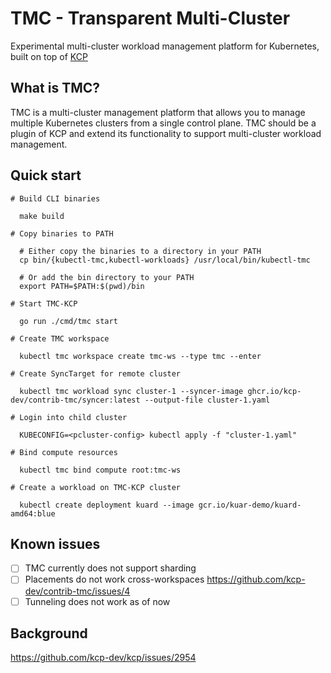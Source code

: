 # TMC - Transparent Multi-Cluster

Experimental multi-cluster workload management platform for Kubernetes, built on top of [KCP](https://github.com/kcp-dev/kcp)

## What is TMC?

TMC is a multi-cluster management platform that allows you to manage multiple Kubernetes clusters from a single control plane. TMC should be a plugin of KCP and extend its functionality to support multi-cluster workload management.

## Quick start

```
# Build CLI binaries

  make build

# Copy binaries to PATH

  # Either copy the binaries to a directory in your PATH
  cp bin/{kubectl-tmc,kubectl-workloads} /usr/local/bin/kubectl-tmc

  # Or add the bin directory to your PATH
  export PATH=$PATH:$(pwd)/bin

# Start TMC-KCP

  go run ./cmd/tmc start

# Create TMC workspace

  kubectl tmc workspace create tmc-ws --type tmc --enter

# Create SyncTarget for remote cluster

  kubectl tmc workload sync cluster-1 --syncer-image ghcr.io/kcp-dev/contrib-tmc/syncer:latest --output-file cluster-1.yaml

# Login into child cluster

  KUBECONFIG=<pcluster-config> kubectl apply -f "cluster-1.yaml"

# Bind compute resources

  kubectl tmc bind compute root:tmc-ws

# Create a workload on TMC-KCP cluster

  kubectl create deployment kuard --image gcr.io/kuar-demo/kuard-amd64:blue
```

## Known issues

- [ ] TMC currently does not support sharding
- [ ] Placements do not work cross-workspaces https://github.com/kcp-dev/contrib-tmc/issues/4
- [ ] Tunneling does not work as of now

## Background

https://github.com/kcp-dev/kcp/issues/2954
